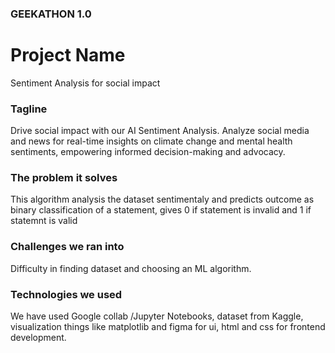 ### GEEKATHON 1.0

<h1>Project Name</h1>
<p>Sentiment Analysis for social impact</p>


<h3>Tagline</h3>
<p>Drive social impact with our AI Sentiment Analysis. Analyze social media and news for real-time insights on climate change and mental health sentiments, empowering informed decision-making and advocacy.</p>


<h3>The problem it solves</h3>
<p>This algorithm analysis the dataset sentimentaly and predicts outcome as binary classification of a statement, gives 0 if statement is invalid and 1 if statemnt is valid</p>


<h3>Challenges we ran into</h3>
<p>Difficulty in finding dataset and choosing an ML algorithm.</p>


<h3>Technologies we used</h3>
<p>We have used Google collab /Jupyter Notebooks, dataset from Kaggle, visualization things like matplotlib and figma for ui, html and css for frontend development.</p>
